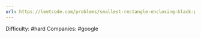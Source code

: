 ```yaml
---
url: https://leetcode.com/problems/smallest-rectangle-enclosing-black-pixels
---
```


Difficulty: #hard
Companies: #google